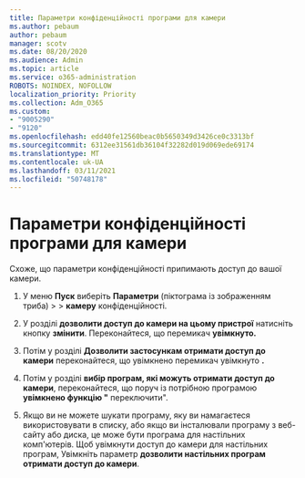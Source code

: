 ```yaml
---
title: Параметри конфіденційності програми для камери
ms.author: pebaum
author: pebaum
manager: scotv
ms.date: 08/20/2020
ms.audience: Admin
ms.topic: article
ms.service: o365-administration
ROBOTS: NOINDEX, NOFOLLOW
localization_priority: Priority
ms.collection: Adm_O365
ms.custom:
- "9005290"
- "9120"
ms.openlocfilehash: edd40fe12560beac0b5650349d3426ce0c3313bf
ms.sourcegitcommit: 6312ee31561db36104f32282d019d069ede69174
ms.translationtype: MT
ms.contentlocale: uk-UA
ms.lasthandoff: 03/11/2021
ms.locfileid: "50748178"
---
```

# <a name="camera-app-privacy-settings"></a>Параметри конфіденційності програми для камери

Схоже, що параметри конфіденційності припимають доступ до вашої камери.

1.  У меню **Пуск** виберіть **Параметри** (піктограма із зображенням триба) >  >  **камеру** конфіденційності.

2.  У розділі **дозволити доступ до камери на цьому пристрої** натисніть кнопку **змінити**. Переконайтеся, що перемикач **увімкнуто.**

3.  Потім у розділі **Дозволити застосункам отримати доступ до камери** переконайтеся, що увімкнено перемикач увімкнуто **.**

4.  Потім у розділі **вибір програм, які можуть отримати доступ до камери**, переконайтеся, що поруч із потрібною програмою **увімкнено функцію "** переключити".

5.  Якщо ви не можете шукати програму, яку ви намагаєтеся використовувати в списку, або якщо ви інсталювали програму з веб-сайту або диска, це може бути програма для настільних комп'ютерів. Щоб увімкнути доступ до камери для настільних програм, Увімкніть параметр **дозволити настільних програм отримати доступ до камери**.